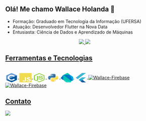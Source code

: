 ## Olá! Me chamo Wallace Holanda 👋

<ul>
  <li>Formação: Graduado em Tecnologia da Informação (UFERSA)</li>
  <li>Atuação: Desenvolvedor Flutter na Nova Data</li>
  <li>Entusiasta: Ciência de Dados e Aprendizado de Máquinas</li>
</ul>

<div align="center">
  <a href="https://github.com/WallaceHolanda">
  <img height="180em" src="https://github-readme-stats.vercel.app/api?username=WallaceHolanda&show_icons=true&theme=dracula&include_all_commits=true&count_private=true"/>
  <img height="180em" src="https://github-readme-stats.vercel.app/api/top-langs/?username=WallaceHolanda&layout=compact&langs_count=7&theme=dracula"/>
</div>
 
## Ferramentas e Tecnologias
<div style="display: inline_block"><br>
  <img align="center" alt="Wallace-C" height="30" width="40" src="https://raw.githubusercontent.com/devicons/devicon/master/icons/c/c-original.svg">
  <img align="center" alt="Wallace-Js" height="30" width="40" src="https://raw.githubusercontent.com/devicons/devicon/master/icons/javascript/javascript-plain.svg">
  <img align="center" alt="Wallace-Node" height="30" width="40" src="https://raw.githubusercontent.com/devicons/devicon/master/icons/nodejs/nodejs-original.svg">
  <img align="center" alt="Wallace-Python" height="30" width="40" src="https://raw.githubusercontent.com/devicons/devicon/master/icons/python/python-original.svg">
  <img align="center" alt="Wallace-Dart" height="30" width="40" src="https://raw.githubusercontent.com/devicons/devicon/master/icons/dart/dart-original.svg">
  <img align="center" alt="Wallace-Flutter" height="30" width="40" src="https://raw.githubusercontent.com/devicons/devicon/master/icons/flutter/flutter-original.svg">
  <img align="center" alt="Wallace-Firebase" height="30" width="45" src="https://cdn.jsdelivr.net/gh/devicons/devicon/icons/firebase/firebase-plain.svg">
  <img align="center" alt="Wallace-Firebase" height="30" width="45" src="https://cdn.jsdelivr.net/gh/devicons/devicon/icons/postgresql/postgresql-original.svg">  
</div>


 ##
  
## Contato
<div>
  
 <a href="https://www.linkedin.com/in/wallace-holanda-b8292816a/" target="_blank"><img src="https://img.shields.io/badge/-LinkedIn-%230077B5?style=for-the-badge&logo=linkedin&logoColor=white" target="_blank"></a> 
  
</div>
